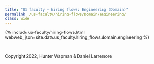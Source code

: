 ```yaml
---
title: "US faculty — hiring flows: Engineering (Domain)"
permalink: /us-faculty/hiring-flows/Domain/engineering/
class: wide
---
```


{% include us-faculty/hiring-flows.html webweb_json=site.data.us_faculty.hiring_flows.domain.engineering %}

<br>

Copyright 2022, Hunter Wapman & Daniel Larremore